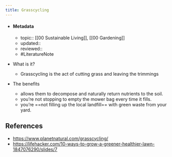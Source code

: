 ```yaml
---
title: Grasscycling
---
```


- #### Metadata
	- topic:: [[00 Sustainable Living]], [[00 Gardening]]
	- updated:: 
	- reviewed:: 
	- #LiteratureNote 

- What is it?
	- Grasscycling is the act of cutting grass and leaving the trimmings
- The benefits
	- allows them to decompose and naturally return nutrients to the soil.
	- you’re not stopping to empty the mower bag every time it fills.
	- you’re ==not filling up the local landfill== with green waste from your yard.

## References
- https://www.planetnatural.com/grasscycling/
- https://lifehacker.com/10-ways-to-grow-a-greener-healthier-lawn-1847076290/slides/7